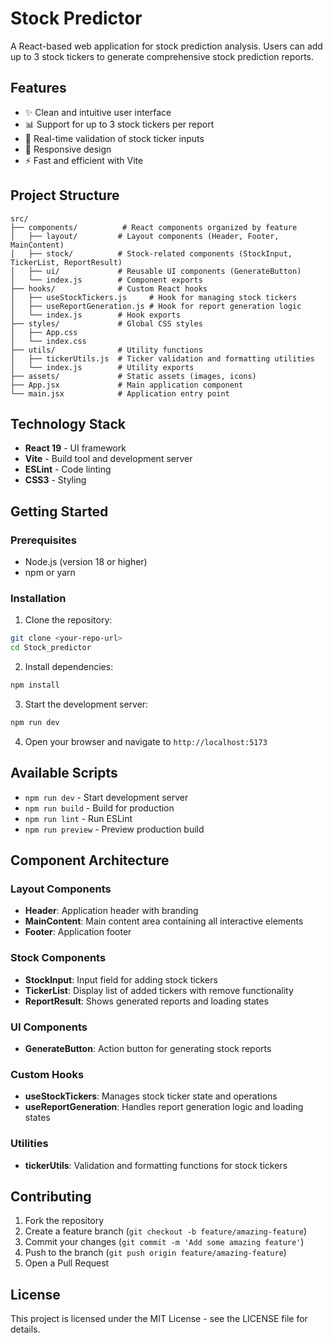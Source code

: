 # Stock Predictor

A React-based web application for stock prediction analysis. Users can add up to 3 stock tickers to generate comprehensive stock prediction reports.

## Features

- ✨ Clean and intuitive user interface
- 📊 Support for up to 3 stock tickers per report
- 🔄 Real-time validation of stock ticker inputs
- 📱 Responsive design
- ⚡ Fast and efficient with Vite

## Project Structure

```
src/
├── components/          # React components organized by feature
│   ├── layout/         # Layout components (Header, Footer, MainContent)
│   ├── stock/          # Stock-related components (StockInput, TickerList, ReportResult)
│   ├── ui/             # Reusable UI components (GenerateButton)
│   └── index.js        # Component exports
├── hooks/              # Custom React hooks
│   ├── useStockTickers.js     # Hook for managing stock tickers
│   ├── useReportGeneration.js # Hook for report generation logic
│   └── index.js        # Hook exports
├── styles/             # Global CSS styles
│   ├── App.css
│   └── index.css
├── utils/              # Utility functions
│   ├── tickerUtils.js  # Ticker validation and formatting utilities
│   └── index.js        # Utility exports
├── assets/             # Static assets (images, icons)
├── App.jsx             # Main application component
└── main.jsx            # Application entry point
```

## Technology Stack

- **React 19** - UI framework
- **Vite** - Build tool and development server
- **ESLint** - Code linting
- **CSS3** - Styling

## Getting Started

### Prerequisites

- Node.js (version 18 or higher)
- npm or yarn

### Installation

1. Clone the repository:
```bash
git clone <your-repo-url>
cd Stock_predictor
```

2. Install dependencies:
```bash
npm install
```

3. Start the development server:
```bash
npm run dev
```

4. Open your browser and navigate to `http://localhost:5173`

## Available Scripts

- `npm run dev` - Start development server
- `npm run build` - Build for production
- `npm run lint` - Run ESLint
- `npm run preview` - Preview production build

## Component Architecture

### Layout Components
- **Header**: Application header with branding
- **MainContent**: Main content area containing all interactive elements
- **Footer**: Application footer

### Stock Components
- **StockInput**: Input field for adding stock tickers
- **TickerList**: Display list of added tickers with remove functionality
- **ReportResult**: Shows generated reports and loading states

### UI Components
- **GenerateButton**: Action button for generating stock reports

### Custom Hooks
- **useStockTickers**: Manages stock ticker state and operations
- **useReportGeneration**: Handles report generation logic and loading states

### Utilities
- **tickerUtils**: Validation and formatting functions for stock tickers

## Contributing

1. Fork the repository
2. Create a feature branch (`git checkout -b feature/amazing-feature`)
3. Commit your changes (`git commit -m 'Add some amazing feature'`)
4. Push to the branch (`git push origin feature/amazing-feature`)
5. Open a Pull Request

## License

This project is licensed under the MIT License - see the LICENSE file for details.
